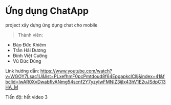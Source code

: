 # Ứng dụng ChatApp

project xây dựng ứng dụng chat cho mobile

>Thành viên:
  * Đào Đức Khiêm
  * Trần Hải Dương
  * Đinh Việt Cường
  * Vũ Đức Dũng
  
Link hướng dẫn: https://www.youtube.com/watch?v=WGOY7Lsac1U&list=PLxefhmF0pcPmtdoud8f64EpgapkclCllj&index=41&fbclid=IwAR0XvDwabflvANmg54scnf2Y7yzyIwFMNIZ3ijIx43hV1E2uJSdpC13HA_M

Tiến độ: hết video 3

